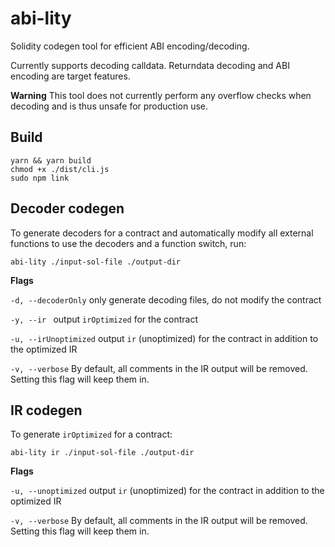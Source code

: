 # abi-lity

Solidity codegen tool for efficient ABI encoding/decoding.

Currently supports decoding calldata. Returndata decoding and ABI encoding are target features.

**Warning** This tool does not currently perform any overflow checks when decoding and is thus unsafe for production use.

## Build

```
yarn && yarn build
chmod +x ./dist/cli.js
sudo npm link
```

## Decoder codegen

To generate decoders for a contract and automatically modify all external functions to use the decoders and a function switch, run:
```
abi-lity ./input-sol-file ./output-dir
``` 



**Flags**

`-d, --decoderOnly` only generate decoding files, do not modify the contract

`-y, --ir ` output `irOptimized` for the contract

`-u, --irUnoptimized` output `ir` (unoptimized) for the contract in addition to the optimized IR

`-v, --verbose` By default, all comments in the IR output will be removed. Setting this flag will keep them in.

## IR codegen

To generate `irOptimized` for a contract:

```
abi-lity ir ./input-sol-file ./output-dir
```

**Flags**


`-u, --unoptimized` output `ir` (unoptimized) for the contract in addition to the optimized IR

`-v, --verbose` By default, all comments in the IR output will be removed. Setting this flag will keep them in.